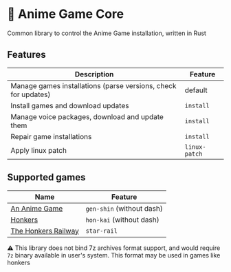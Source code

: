 # 🦀 Anime Game Core

Common library to control the Anime Game installation, written in Rust

## Features

| Description | Feature |
| - | - |
| Manage games installations (parse versions, check for updates) | default |
| Install games and download updates | `install` |
| Manage voice packages, download and update them | `install` |
| Repair game installations | `install` |
| Apply linux patch | `linux-patch` |

## Supported games

| Name | Feature |
| - | - |
| [An Anime Game](https://github.com/an-anime-team/an-anime-game-launcher) | `gen-shin` (without dash) |
| [Honkers](https://github.com/an-anime-team/honkers-launcher) | `hon-kai` (without dash) |
| [The Honkers Railway](https://github.com/an-anime-team/the-honkers-railway-launcher) | `star-rail` |

⚠️ This library does not bind 7z archives format support, and would require `7z` binary available in user's system. This format may be used in games like honkers

